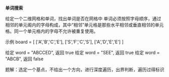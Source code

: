 **单词搜索**


给定一个二维网格和单词，找出单词是否在网格中
单词必须按照字母顺序，通过相邻的单元阁内的字母构成，其中“相邻”单元格是那些水平相邻或垂直相邻的单元格。同一个单元格内的字母不允许被重复使用。

示例
board =
[
  ['A','B','C','E'],
  ['S','F','C','S'],
  ['A','D','E','E']
]

给定 word = "ABCCED", 返回 true
给定 word = "SEE", 返回 true
给定 word = "ABCB", 返回 false

题解：选定一个基点，不给出一个方向，进行深度遍历，出界判断，遍历过得标识
